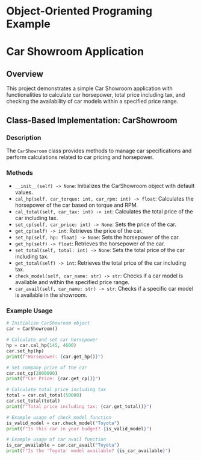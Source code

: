 # Object-Oriented Programing Example
# Car Showroom Application

## Overview

This project demonstrates a simple Car Showroom application with functionalities to calculate car horsepower, total price including tax, and checking the availability of car models within a specified price range.

## Class-Based Implementation: CarShowroom

### Description

The `CarShowroom` class provides methods to manage car specifications and perform calculations related to car pricing and horsepower.

### Methods

- `__init__(self) -> None`: Initializes the CarShowroom object with default values.
- `cal_hp(self, car_torque: int, car_rpm: int) -> float`: Calculates the horsepower of the car based on torque and RPM.
- `cal_total(self, car_tax: int) -> int`: Calculates the total price of the car including tax.
- `set_cp(self, car_price: int) -> None`: Sets the price of the car.
- `get_cp(self) -> int`: Retrieves the price of the car.
- `set_hp(self, hp: float) -> None`: Sets the horsepower of the car.
- `get_hp(self) -> float`: Retrieves the horsepower of the car.
- `set_total(self, total: int) -> None`: Sets the total price of the car including tax.
- `get_total(self) -> int`: Retrieves the total price of the car including tax.
- `check_model(self, car_name: str) -> str`: Checks if a car model is available and within the specified price range.
- `car_avail(self, car_name: str) -> str`: Checks if a specific car model is available in the showroom.

### Example Usage

```python
# Initialize CarShowroom object
car = CarShowroom()

# Calculate and set car horsepower
hp = car.cal_hp(145, 4600)
car.set_hp(hp)
print(f"Horsepower: {car.get_hp()}")

# Set company price of the car
car.set_cp(2000000)
print(f"Car Price: {car.get_cp()}")

# Calculate total price including tax
total = car.cal_total(50000)
car.set_total(total)
print(f"Total price including tax: {car.get_total()}")

# Example usage of check_model function
is_valid_model = car.check_model("Toyota")
print(f"Is this car in your budget? {is_valid_model}")

# Example usage of car_avail function
is_car_available = car.car_avail("Toyota")
print(f"Is the 'Toyota' model available? {is_car_available}")

